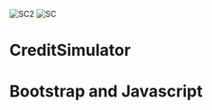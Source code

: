 ![SC2](https://user-images.githubusercontent.com/58754599/119872176-cb740300-bee8-11eb-8908-c8a28133c008.png)
![SC](https://user-images.githubusercontent.com/58754599/119871961-949ded00-bee8-11eb-98c9-282371ea857d.png)
# CreditSimulator
# Bootstrap and Javascript
